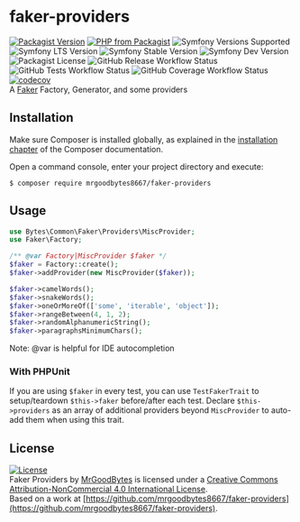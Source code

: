 # faker-providers
[![Packagist Version](https://img.shields.io/packagist/v/mrgoodbytes8667/faker-providers?logo=packagist&logoColor=FFF&style=flat)](https://packagist.org/packages/mrgoodbytes8667/faker-providers)
[![PHP from Packagist](https://img.shields.io/packagist/php-v/mrgoodbytes8667/faker-providers?logo=php&logoColor=FFF&style=flat)](https://packagist.org/packages/mrgoodbytes8667/faker-providers)
![Symfony Versions Supported](https://img.shields.io/endpoint?url=https%3A%2F%2Fshields.mrgoodbytes.dev%2Fshield%2Fsymfony%2F%255E5.2%2520%257C%2520%255E6.0%2520%257C%2520%255E7.0&logoColor=FFF&style=flat)
![Symfony LTS Version](https://img.shields.io/endpoint?url=https%3A%2F%2Fshields.mrgoodbytes.dev%2Fshield%2Flts%2F%255E5.2%2520%257C%2520%255E6.0%2520%257C%2520%255E7.0&logoColor=FFF&style=flat)
![Symfony Stable Version](https://img.shields.io/endpoint?url=https%3A%2F%2Fshields.mrgoodbytes.dev%2Fshield%2Fstable%2F%255E5.2%2520%257C%2520%255E6.0%2520%257C%2520%255E7.0&logoColor=FFF&style=flat)
![Symfony Dev Version](https://img.shields.io/endpoint?url=https%3A%2F%2Fshields.mrgoodbytes.dev%2Fshield%2Fdev%2F%255E5.2%2520%257C%2520%255E6.0%2520%257C%2520%255E7.0&logoColor=FFF&style=flat)
![Packagist License](https://img.shields.io/packagist/l/mrgoodbytes8667/faker-providers?logo=creative-commons&logoColor=FFF&style=flat)
![GitHub Release Workflow Status](https://img.shields.io/github/actions/workflow/status/mrgoodbytes8667/faker-providers/release.yml?label=stable%20build&logo=github&logoColor=FFF&style=flat)
![GitHub Tests Workflow Status](https://img.shields.io/github/actions/workflow/status/mrgoodbytes8667/faker-providers/run-tests.yml?logo=github&logoColor=FFF&style=flat)
![GitHub Coverage Workflow Status](https://img.shields.io/github/actions/workflow/status/mrgoodbytes8667/faker-providers/code-coverage.yml?label=coverage%20build&logo=github&logoColor=FFF&style=flat)
[![codecov](https://img.shields.io/codecov/c/github/mrgoodbytes8667/faker-providers/0.5?logo=codecov&logoColor=FFF&style=flat)](https://codecov.io/gh/mrgoodbytes8667/faker-providers)  
A [Faker](https://fakerphp.github.io/) Factory, Generator, and some providers

## Installation

Make sure Composer is installed globally, as explained in the
[installation chapter](https://getcomposer.org/doc/00-intro.md)
of the Composer documentation.

Open a command console, enter your project directory and execute:

```console
$ composer require mrgoodbytes8667/faker-providers
```

## Usage

```php
use Bytes\Common\Faker\Providers\MiscProvider;
use Faker\Factory;

/** @var Factory|MiscProvider $faker */
$faker = Factory::create();
$faker->addProvider(new MiscProvider($faker));

$faker->camelWords();
$faker->snakeWords();
$faker->oneOrMoreOf(['some', 'iterable', 'object']);
$faker->rangeBetween(4, 1, 2);
$faker->randomAlphanumericString();
$faker->paragraphsMinimumChars();
```
Note: @var is helpful for IDE autocompletion

### With PHPUnit
If you are using `$faker` in every test, you can use `TestFakerTrait` to setup/teardown `$this->faker` before/after each test.
Declare `$this->providers` as an array of additional providers beyond `MiscProvider` to auto-add them when using this trait.

## License
[![License](https://i.creativecommons.org/l/by-nc/4.0/88x31.png)]("http://creativecommons.org/licenses/by-nc/4.0/)  
Faker Providers by [MrGoodBytes](https://mrgoodbytes.dev) is licensed under a [Creative Commons Attribution-NonCommercial 4.0 International License](http://creativecommons.org/licenses/by-nc/4.0/).  
Based on a work at [https://github.com/mrgoodbytes8667/faker-providers](https://github.com/mrgoodbytes8667/faker-providers).